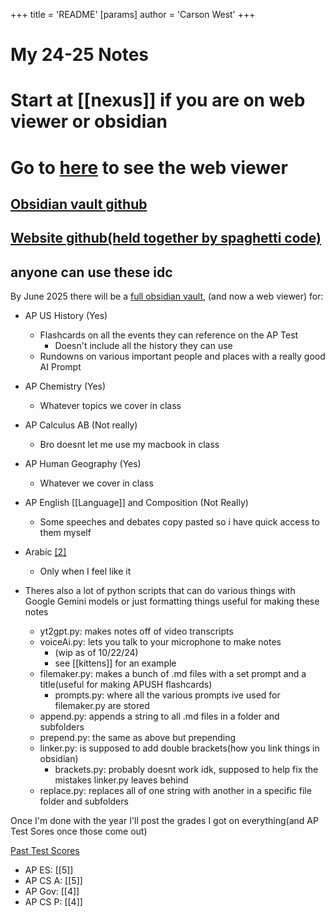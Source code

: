 +++
 title = 'README'
[params]
	author = 'Carson West'
+++
# My 24-25 Notes

# Start at [[nexus]] if you are on web viewer or obsidian
# Go to [here](https://thecarsonwest.github.io/test/public/[[nexus]]/) to see the web viewer

## [Obsidian vault github](https://github.com/TheCarsonWest/nerd-emoji)
## [Website github(held together by spaghetti code)](https://github.com/TheCarsonWest/TheCarsonWest.github.io)

## anyone can use these idc
By June 2025 there will be a [full obsidian vault](https://obsidian.md/), (and now a web viewer) for:
- AP US History (Yes)
	- Flashcards on all the events they can reference on the AP Test
		- Doesn't include all the history they can use
	- Rundowns on various important people and places with a really good AI Prompt
- AP Chemistry (Yes)
	- Whatever topics we cover in class
- AP Calculus AB (Not really)
	- Bro doesnt let me use my macbook in class
- AP Human Geography (Yes)
	- Whatever we cover in class
- AP English [[Language]] and Composition (Not Really)
	- Some speeches and debates copy pasted so i have quick access to them myself
- Arabic [[2]](Kinda)
	- Only when I feel like it


- Theres also a lot of python scripts that can do various things with Google Gemini models or just formatting things useful for making these notes
	- yt2gpt.py: makes notes off of video transcripts
	- voiceAi.py: lets you talk to your microphone to make notes
		- (wip as of 10/22/24)
		- see [[kittens]] for an example
	- filemaker.py: makes a bunch of .md files with a set prompt and a title(useful for making APUSH flashcards)
		- prompts.py: where all the various prompts ive used for filemaker.py are stored
	- append.py: appends a string to all .md files in a folder and subfolders
	- prepend.py: the same as above but prepending
	- linker.py: is supposed to add double brackets(how you link things in obsidian)
		- brackets.py: probably doesnt work idk, supposed to help fix the mistakes linker.py leaves behind
	- replace.py: replaces all of one string with another in a specific file folder and subfolders
	

Once I'm done with the year I'll post the grades I got on everything(and AP Test Sores once those come out)

[Past Test Scores](./past-test-scores.png)
- AP ES: [[5]]
- AP CS A: [[5]]
- AP Gov: [[4]]
- AP CS P: [[4]]

